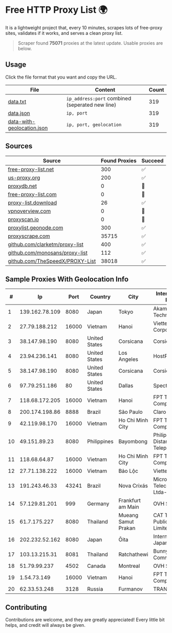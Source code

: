 
# Free HTTP Proxy List 🌍

It is a lightweight project that, every 10 minutes, scrapes lots of free-proxy sites, validates if it works, and serves a clean proxy list.


> Scraper found **75071** proxies at the latest update. Usable proxies are below.

## Usage

Click the file format that you want and copy the URL.


|File|Content|Count|
|----|-------|-----|
|[data.txt](https://raw.githubusercontent.com/themiralay/Proxy-List-World/master/data.txt)|`ip_address:port` combined (seperated new line)|319|
|[data.json](https://raw.githubusercontent.com/themiralay/Proxy-List-World/master/data.json)|`ip, port`|319|
|[data-with-geolocation.json](https://raw.githubusercontent.com/themiralay/Proxy-List-World/master/data-with-geolocation.json)|`ip, port, geolocation`|319|

## Sources

|Source|Found Proxies|Succeed|
|------|-------------|-------|
|[free-proxy-list.net](https://free-proxy-list.net)|300|✅|
|[us-proxy.org](https://www.us-proxy.org)|200|✅|
|[proxydb.net](http://proxydb.net)|0|🚫|
|[free-proxy-list.com](https://free-proxy-list.com/?page=&port=&type%5B%5D=http&type%5B%5D=https&up_time=0&search=Search)|0|🚫|
|[proxy-list.download](https://www.proxy-list.download/HTTP)|26|✅|
|[vpnoverview.com](https://vpnoverview.com/privacy/anonymous-browsing/free-proxy-servers)|0|🚫|
|[proxyscan.io](https://www.proxyscan.io)|0|🚫|
|[proxylist.geonode.com](https://proxylist.geonode.com/api/proxy-list?limit=300&page=1&sort_by=lastChecked&sort_type=desc&protocols=http,https)|300|✅|
|[proxyscrape.com](https://api.proxyscrape.com/v2/?request=displayproxies&protocol=http&timeout=10000&country=all&ssl=all&anonymity=all)|35715|✅|
|[github.com/clarketm/proxy-list](https://raw.githubusercontent.com/clarketm/proxy-list/master/proxy-list-raw.txt)|400|✅|
|[github.com/monosans/proxy-list](https://raw.githubusercontent.com/monosans/proxy-list/main/proxies/http.txt)|112|✅|
|[github.com/TheSpeedX/PROXY-List](https://raw.githubusercontent.com/TheSpeedX/PROXY-List/master/http.txt)|38018|✅|


## Sample Proxies With Geolocation Info

|#|Ip|Port|Country|City|Internet Service Provider|
|-|--|----|-------|----|-------------------------|
|1|139.162.78.109|8080|Japan|Tokyo|Akamai Technologies, Inc.|
|2|27.79.188.212|16000|Vietnam|Hanoi|Viettel Corporation|
|3|38.147.98.190|8080|United States|Corsicana|Corsicana ISD|
|4|23.94.236.141|8080|United States|Los Angeles|HostPapa|
|5|38.147.98.190|8080|United States|Corsicana|Corsicana ISD|
|6|97.79.251.186|80|United States|Dallas|Spectrum|
|7|118.68.172.205|16000|Vietnam|Hanoi|FPT Telecom Company|
|8|200.174.198.86|8888|Brazil|São Paulo|Claro S.A|
|9|42.119.98.170|16000|Vietnam|Ho Chi Minh City|FPT Telecom Company|
|10|49.151.89.23|8080|Philippines|Bayombong|Philippine Long Distance Telephone Co.|
|11|118.68.64.87|16000|Vietnam|Ho Chi Minh City|FPT Telecom Company|
|12|27.71.138.222|16000|Vietnam|Bảo Lộc|Viettel Group|
|13|191.243.46.33|43241|Brazil|Nova Crixás|Microturbo Telecomunicacoes Ltda-me|
|14|57.129.81.201|999|Germany|Frankfurt am Main|OVH SAS|
|15|61.7.175.227|8080|Thailand|Mueang Samut Prakan|CAT Telecom Public Company Limited|
|16|202.232.52.162|8080|Japan|Ōita|Internet Initiative Japan Inc.|
|17|103.13.215.31|8081|Thailand|Ratchathewi|Bunny Communications|
|18|51.79.99.237|4502|Canada|Montreal|OVH SAS|
|19|1.54.73.149|16000|Vietnam|Hanoi|FPT Telecom Company|
|20|62.33.53.248|3128|Russia|Furmanov|TRANS-TELECOM|



## Contributing

Contributions are welcome, and they are greatly appreciated! Every
little bit helps, and credit will always be given.

